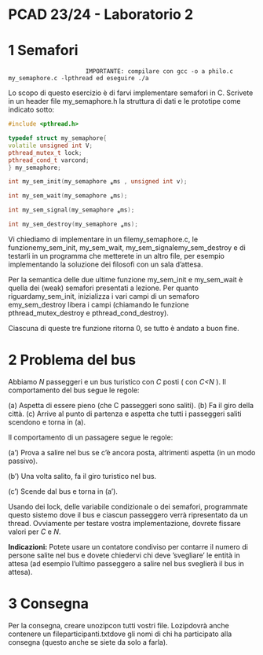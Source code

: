 # PCAD 23/24 - Laboratorio 2

# 1 Semafori 

```
                      IMPORTANTE: compilare con gcc -o a philo.c my_semaphore.c -lpthread ed eseguire ./a
```

Lo scopo di questo esercizio è di farvi implementare semafori in C. Scrivete in un header file my_semaphore.h la struttura di dati e le prototipe come indicato sotto:

```cpp
#include <pthread.h>

typedef struct my_semaphore{
volatile unsigned int V;
pthread_mutex_t lock;
pthread_cond_t varcond;
} my_semaphore;
```
```cpp
int my_sem_init(my_semaphore ⁎ms , unsigned int v);
```
```cpp
int my_sem_wait(my_semaphore ⁎ms);
```
```cpp
int my_sem_signal(my_semaphore ⁎ms);
```
```cpp
int my_sem_destroy(my_semaphore ⁎ms);
```
Vi chiediamo di implementare in un filemy_semaphore.c, le funzionemy_sem_init, my_sem_wait, my_sem_signalemy_sem_destroy e di testarli in un programma che metterete in un altro file, per esempio implementando la soluzione dei filosofi con un sala d’attesa.

Per la semantica delle due ultime funzione my_sem_init e my_sem_wait è quella dei (weak) semafori presentati a lezione. Per quanto riguardamy_sem_init, inizializza i vari campi di un semaforo emy_sem_destroy libera i campi (chiamando le funzione pthread_mutex_destroy e pthread_cond_destroy).

Ciascuna di queste tre funzione ritorna 0, se tutto è andato a buon fine.

# 2 Problema del bus

Abbiamo _N_ passeggeri e un bus turistico con _C_ posti ( con _C<N_ ). Il comportamento del bus segue le regole:

(a) Aspetta di essere pieno (che C passeggeri sono saliti).
(b) Fa il giro della città.
(c) Arrive al punto di partenza e aspetta che tutti i passeggeri saliti scendono e torna in (a).

Il comportamento di un passagere segue le regole:

(a’) Prova a salire nel bus se c’è ancora posta, altrimenti aspetta (in un modo passivo).

(b’) Una volta salito, fa il giro turistico nel bus.

(c’) Scende dal bus e torna in (a’).

Usando dei lock, delle variabile condizionale o dei semafori, programmate questo sistemo dove il bus e ciascun passeggero
verrà ripresentato da un thread. Ovviamente per testare vostra implementazione, dovrete fissare valori per _C_ e _N_.

**Indicazioni:** Potete usare un contatore condiviso per contarre il numero di persone salite nel bus e dovete chiedervi chi
deve ’svegliare’ le entità in attesa (ad esempio l’ultimo passeggero a salire nel bus sveglierà il bus in attesa).

# 3 Consegna

Per la consegna, creare unozipcon tutti vostri file. Lozipdovrà anche contenere un fileparticipanti.txtdove gli nomi di
chi ha participato alla consegna (questo anche se siete da solo a farla).
